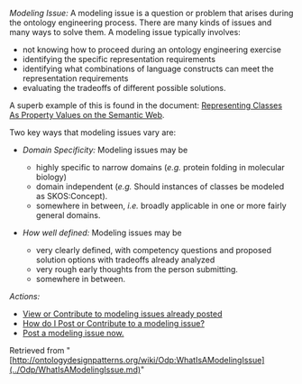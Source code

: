 _Modeling Issue:_ A modeling issue is a question or problem that arises during the ontology engineering process. There are many kinds of issues and many ways to solve them. A modeling issue typically involves:



* not knowing how to proceed during an ontology engineering exercise
* identifying the specific representation requirements
* identifying what combinations of language constructs can meet the representation requirements
* evaluating the tradeoffs of different possible solutions.


A superb example of this is found in the document: [Representing Classes As Property Values on the Semantic Web](http://www.w3.org/TR/swbp-classes-as-values/ "http://www.w3.org/TR/swbp-classes-as-values/").


  

Two key ways that modeling issues vary are:



* _Domain Specificity:_ Modeling issues may be
	+ highly specific to narrow domains (_e.g._ protein folding in molecular biology)
	+ domain independent (_e.g._ Should instances of classes be modeled as SKOS:Concept).
	+ somewhere in between, _i.e._ broadly applicable in one or more fairly general domains.


* _How well defined:_ Modeling issues may be
	+ very clearly defined, with competency questions and proposed solution options with tradeoffs already analyzed
	+ very rough early thoughts from the person submitting.
	+ somewhere in between.


  

_Actions:_



* [View or Contribute to modeling issues already posted](../Community/Main.md "Community:Main")
* [How do I Post or Contribute to a modeling issue?](../Submissions/HowDoISubmitAModelllingIssue.md "Submissions:HowDoISubmitAModelllingIssue")
* [Post a modeling issue now.](../Community/PostModelingIssue.md "Community:PostModelingIssue")


  






Retrieved from "[http://ontologydesignpatterns.org/wiki/Odp:WhatIsAModelingIssue](../Odp/WhatIsAModelingIssue.md)"